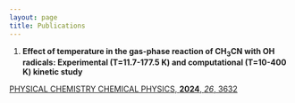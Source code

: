 ```yaml
---
layout: page
title: Publications
---
```


1. **Effect of temperature in the gas-phase reaction of CH<sub>3</sub>CN with OH radicals: Experimental (T=11.7-177.5 K) and computational (T=10-400 K) kinetic study**
   
[PHYSICAL CHEMISTRY CHEMICAL PHYSICS, **2024**, _26_, 3632](https://pubs.rsc.org/en/content/articlelanding/2024/cp/d3cp04944b)


